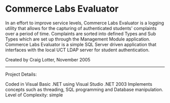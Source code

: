Commerce Labs Evaluator
=======================

In an effort to improve service levels, Commerce Labs Evaluator is a logging utility that allows for the capturing of authenticated students' complaints over a period of time. Complaints are sorted into defined Types and Sub Types which are set up through the Management Module application. Commerce Labs Evaluator is a simple SQL Server driven application that interfaces with the local UCT LDAP server for student authentication.

Created by Craig Lotter, November 2005

*********************************

Project Details:

Coded in Visual Basic .NET using Visual Studio .NET 2003
Implements concepts such as threading, SQL programming and Database manipulation.
Level of Complexity: simple
